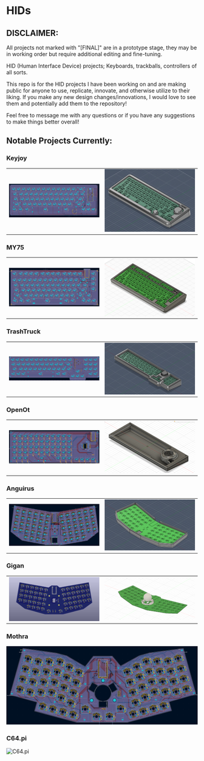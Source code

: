 # HIDs
## DISCLAIMER:
All projects not marked with "[FINAL]" are in a prototype stage, they may be in working order but require additional editing and fine-tuning.

HID (Human Interface Device) projects; Keyboards, trackballs, controllers of all sorts.

This repo is for the HID projects I have been working on and are making public for anyone to use, replicate, innovate, and otherwise utilize to their liking. If you make any new design changes/innovations, I would love to see them and potentially add them to the repository!

Feel free to message me with any questions or if you have any suggestions to make things better overall!

## Notable Projects Currently:

### Keyjoy
<table>
<tr>
<td>
<img src="https://github.com/Skycode22/HIDs/blob/main/Store%20Boards/Keyjoy/pics/kicad%20pcb.png" alt="MY75" />
</td>
<td>
<img src="https://github.com/Skycode22/HIDs/blob/main/Store%20Boards/Keyjoy/pics/3d%20case.png" alt="MY75 Shell" />
</td>
</tr>
</table>


### MY75
<table>
<tr>
<td>
<img src="https://github.com/Skycode22/HIDs/blob/main/HID%20repo%20front%20page%20pictures/MY75.png" alt="MY75" />
</td>
<td>
<img src="https://github.com/Skycode22/HIDs/blob/main/HID%20repo%20front%20page%20pictures/MY75_shell.png" alt="MY75 Shell" />
</td>
</tr>
</table>

### TrashTruck
<table>
<tr>
<td>
<img src="https://github.com/Skycode22/HIDs/blob/main/HID%20repo%20front%20page%20pictures/TrashTruck.png" alt="TrashTruck" />
</td>
<td>
<img src="https://github.com/Skycode22/HIDs/blob/main/HID%20repo%20front%20page%20pictures/TrashTruck_shell.png" alt="TrashTruck Shell" />
</td>
</tr>
</table>

### OpenOt
<table>
<tr>
<td>
<img src="https://github.com/Skycode22/HIDs/blob/main/HID%20repo%20front%20page%20pictures/OpenOt.PNG" alt="OpenOt" />
</td>
<td>
<img src="https://github.com/Skycode22/HIDs/blob/main/HID%20repo%20front%20page%20pictures/OpenOt_shell.PNG" alt="OpenOt Shell" />
</td>
</tr>
</table>

### Anguirus
<table>
<tr>
<td>
<img src="https://github.com/Skycode22/HIDs/blob/main/HID%20repo%20front%20page%20pictures/Anguirus.png" alt="Anguirus" />
</td>
<td>
<img src="https://github.com/Skycode22/HIDs/blob/main/HID%20repo%20front%20page%20pictures/Anguirus_shell.png" alt="Anguirus Shell" />
</td>
</tr>
</table>

### Gigan
<table>
<tr>
<td>
<img src="https://github.com/Skycode22/HIDs/blob/main/HID%20repo%20front%20page%20pictures/Gigan.PNG" alt="Gigan" />
</td>
<td>
<img src="https://github.com/Skycode22/HIDs/blob/main/HID%20repo%20front%20page%20pictures/Gigan_mount.PNG" alt="Gigan Mount" />
</td>
</tr>
</table>

### Mothra
<img src="https://github.com/Skycode22/HIDs/blob/main/HID%20repo%20front%20page%20pictures/Mothra.png" alt="Mothra" />

### C64.pi
<img src="https://github.com/Skycode22/HIDs/tree/main/keyboards%20in%20progress/C64.pi/pictures/fusion360%20home%20view.png" alt="C64.pi" />
